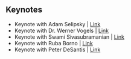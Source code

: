 ## Keynotes

- Keynote with Adam Selipsky | [Link](https://www.youtube.com/watch?v=Xus8C2s5K9A&list=PL2yQDdvlhXf_hIzmfHCdbcXj2hS52oP9r)
-  Keynote with Dr. Werner Vogels | [Link](https://www.youtube.com/watch?v=RfvL_423a-I&list=PL2yQDdvlhXf_hIzmfHCdbcXj2hS52oP9r)
-  Keynote with Swami Sivasubramanian | [Link](https://www.youtube.com/watch?v=TL2HtX-FmiQ&list=PL2yQDdvlhXf_hIzmfHCdbcXj2hS52oP9r)
-  Keynote with Ruba Borno | [Link](https://www.youtube.com/watch?v=jT92JD6KIH8&list=PL2yQDdvlhXf_hIzmfHCdbcXj2hS52oP9r)
-  Keynote with Peter DeSantis | [Link](https://www.youtube.com/watch?v=R11YgBEZzqE&list=PL2yQDdvlhXf_hIzmfHCdbcXj2hS52oP9r)